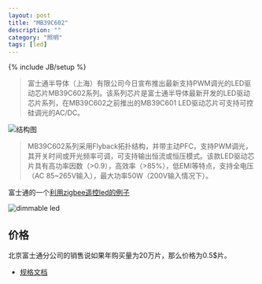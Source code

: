 ```yaml
---
layout: post
title: "MB39C602"
description: ""
category: "照明"
tags: [led]
---
```

{% include JB/setup %}

> 富士通半导体（上海）有限公司今日宣布推出最新支持PWM调光的LED驱动芯片MB39C602系列。该系列芯片是富士通半导体最新开发的LED驱动芯片系列，在MB39C602之前推出的MB39C601 LED驱动芯片可支持可控硅调光的AC/DC。

![结构图](http://ww4.sinaimg.cn/large/a74ecc4cjw1e15irivdaij.jpg)

> MB39C602系列采用Flyback拓扑结构，并带主动PFC，支持PWM调光，其开关时间或开光频率可调，可支持输出恒流或恒压模式。该款LED驱动芯片具有高功率因数（>0.9），高效率（>85%），低EMI等特点，支持全电压（AC 85~265V输入），最大功率50W（200V输入情况下）。

富士通的一个[利用zigbee遥控led的例子](http://www.fujitsu.com/cn/fss/analog/pwrmngt/led/)

![dimmable led](http://ww3.sinaimg.cn/large/a74eed94jw1e15jdtx0blj.jpg)

## 价格

北京富士通分公司的销售说如果年购买量为20万片，那么价格为0.5$片。

* [规格文档](http://www.fujitsu.com/downloads/CN/fss/services/analog/pwrmngt/MB39C602_PO_E0.1b.pdf)

